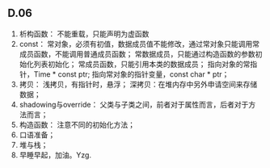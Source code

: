 ## D.06

1.	析构函数：
    不能重载，只能声明为虚函数
2.	const：
    常对象，必须有初值，数据成员值不能修改，通过常对象只能调用常成员函数，不能调用普通成员函数；
    常数据成员，只能通过构造函数的参数初始化列表初始化；
    常成员函数，只能引用本类的数据成员；
    指向对象的常指针，Time * const ptr;
    指向常对象的指针变量，const char * ptr；
3.	拷贝：
    浅拷贝，有指针时，悬浮；
    深拷贝：在堆内存中另外申请空间来存储数据；
4.	shadowing与override：
    父类与子类之间，前者对于属性而言，后者对于方法而言；
5.	构造函数：
    注意不同的初始化方法；
6.	口语准备；
7.  堆与栈；
8.	早睡早起，加油。Yzg.


